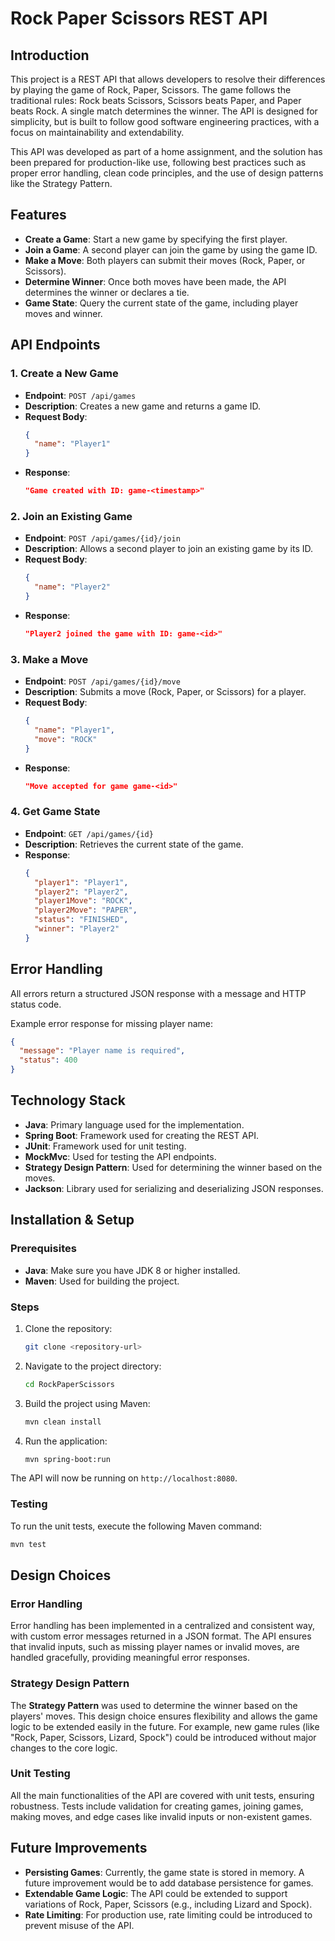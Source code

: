 # Rock Paper Scissors REST API

## Introduction

This project is a REST API that allows developers to resolve their differences by playing the game of Rock, Paper, Scissors. The game follows the traditional rules: Rock beats Scissors, Scissors beats Paper, and Paper beats Rock. A single match determines the winner. The API is designed for simplicity, but is built to follow good software engineering practices, with a focus on maintainability and extendability.

This API was developed as part of a home assignment, and the solution has been prepared for production-like use, following best practices such as proper error handling, clean code principles, and the use of design patterns like the Strategy Pattern.

## Features
- **Create a Game**: Start a new game by specifying the first player.
- **Join a Game**: A second player can join the game by using the game ID.
- **Make a Move**: Both players can submit their moves (Rock, Paper, or Scissors).
- **Determine Winner**: Once both moves have been made, the API determines the winner or declares a tie.
- **Game State**: Query the current state of the game, including player moves and winner.

## API Endpoints

### 1. **Create a New Game**
- **Endpoint**: `POST /api/games`
- **Description**: Creates a new game and returns a game ID.
- **Request Body**:
  ```json
  {
    "name": "Player1"
  }
  ```
- **Response**:
  ```json
  "Game created with ID: game-<timestamp>"
  ```

### 2. **Join an Existing Game**
- **Endpoint**: `POST /api/games/{id}/join`
- **Description**: Allows a second player to join an existing game by its ID.
- **Request Body**:
  ```json
  {
    "name": "Player2"
  }
  ```
- **Response**:
  ```json
  "Player2 joined the game with ID: game-<id>"
  ```

### 3. **Make a Move**
- **Endpoint**: `POST /api/games/{id}/move`
- **Description**: Submits a move (Rock, Paper, or Scissors) for a player.
- **Request Body**:
  ```json
  {
    "name": "Player1",
    "move": "ROCK"
  }
  ```
- **Response**:
  ```json
  "Move accepted for game game-<id>"
  ```

### 4. **Get Game State**
- **Endpoint**: `GET /api/games/{id}`
- **Description**: Retrieves the current state of the game.
- **Response**:
  ```json
  {
    "player1": "Player1",
    "player2": "Player2",
    "player1Move": "ROCK",
    "player2Move": "PAPER",
    "status": "FINISHED",
    "winner": "Player2"
  }
  ```

## Error Handling

All errors return a structured JSON response with a message and HTTP status code.

Example error response for missing player name:
```json
{
  "message": "Player name is required",
  "status": 400
}
```

## Technology Stack
- **Java**: Primary language used for the implementation.
- **Spring Boot**: Framework used for creating the REST API.
- **JUnit**: Framework used for unit testing.
- **MockMvc**: Used for testing the API endpoints.
- **Strategy Design Pattern**: Used for determining the winner based on the moves.
- **Jackson**: Library used for serializing and deserializing JSON responses.

## Installation & Setup

### Prerequisites
- **Java**: Make sure you have JDK 8 or higher installed.
- **Maven**: Used for building the project.

### Steps
1. Clone the repository:
   ```bash
   git clone <repository-url>
   ```
2. Navigate to the project directory:
   ```bash
   cd RockPaperScissors
   ```
3. Build the project using Maven:
   ```bash
   mvn clean install
   ```
4. Run the application:
   ```bash
   mvn spring-boot:run
   ```

The API will now be running on `http://localhost:8080`.

### Testing

To run the unit tests, execute the following Maven command:
```bash
mvn test
```

## Design Choices

### Error Handling
Error handling has been implemented in a centralized and consistent way, with custom error messages returned in a JSON format. The API ensures that invalid inputs, such as missing player names or invalid moves, are handled gracefully, providing meaningful error responses.

### Strategy Design Pattern
The **Strategy Pattern** was used to determine the winner based on the players' moves. This design choice ensures flexibility and allows the game logic to be extended easily in the future. For example, new game rules (like "Rock, Paper, Scissors, Lizard, Spock") could be introduced without major changes to the core logic.

### Unit Testing
All the main functionalities of the API are covered with unit tests, ensuring robustness. Tests include validation for creating games, joining games, making moves, and edge cases like invalid inputs or non-existent games.

## Future Improvements
- **Persisting Games**: Currently, the game state is stored in memory. A future improvement would be to add database persistence for games.
- **Extendable Game Logic**: The API could be extended to support variations of Rock, Paper, Scissors (e.g., including Lizard and Spock).
- **Rate Limiting**: For production use, rate limiting could be introduced to prevent misuse of the API.
